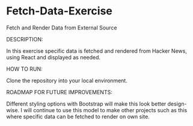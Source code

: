 # Fetch-Data-Exercise
Fetch and Render Data from External Source

DESCRIPTION:

In this exercise specific data is fetched and rendered from Hacker News, using React and displayed as needed.

HOW TO RUN:

Clone the repository into your local environment.

ROADMAP FOR FUTURE IMPROVEMENTS:

Different styling options with Bootstrap will make this look better design-wise. I will continue to use this model to make other projects such as this where specific data can be fetched to render on own site. 
